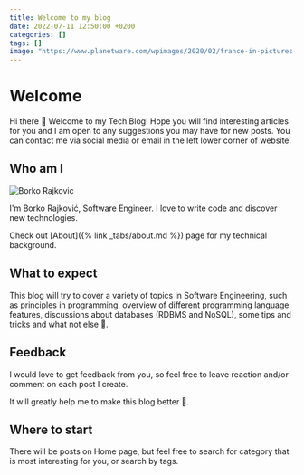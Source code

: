 ```yaml
---
title: Welcome to my blog
date: 2022-07-11 12:50:00 +0200
categories: []
tags: []
image: "https://www.planetware.com/wpimages/2020/02/france-in-pictures-beautiful-places-to-photograph-eiffel-tower.jpg"
---
```


# Welcome

Hi there 👋 Welcome to my Tech Blog! Hope you will find interesting articles for you and I am open to any suggestions you may have for new posts. You can contact me via social media or email in the left lower corner of website.

## Who am I

![Borko Rajkovic](https://pbs.twimg.com/profile_images/1484588464163196934/-F7h8gIt_400x400.jpg)

I'm Borko Rajković, Software Engineer. I love to write code and discover new technologies.

Check out [About]({% link _tabs/about.md %}) page for my technical background.

## What to expect

This blog will try to cover a variety of topics in Software Engineering, such as principles in programming, overview of different programming language features, discussions about databases (RDBMS and NoSQL), some tips and tricks and what not else 🙂.

## Feedback

I would love to get feedback from you, so feel free to leave reaction and/or comment on each post I create.

It will greatly help me to make this blog better 🙏.

## Where to start

There will be posts on Home page, but feel free to search for category that is most interesting for you, or search by tags.
